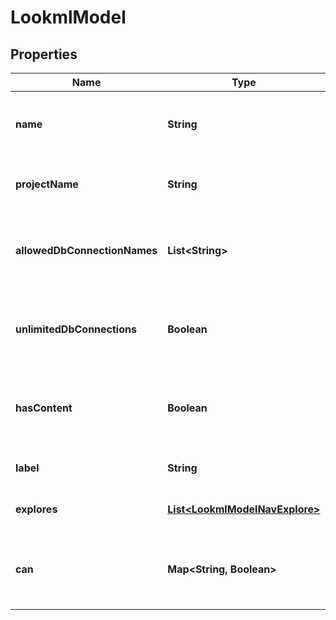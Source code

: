 # LookmlModel

## Properties
Name | Type | Description | Notes
------------ | ------------- | ------------- | -------------
**name** | **String** | Name of the model. Also used as the unique identifier |  [optional]
**projectName** | **String** | Name of project containing the model |  [optional]
**allowedDbConnectionNames** | **List&lt;String&gt;** | Array of names of connections this model is allowed to use |  [optional]
**unlimitedDbConnections** | **Boolean** | Is this model allowed to use all current and future connections |  [optional]
**hasContent** | **Boolean** | Does this model declaration have have lookml content? |  [optional]
**label** | **String** | UI-friendly name for this model |  [optional]
**explores** | [**List&lt;LookmlModelNavExplore&gt;**](LookmlModelNavExplore.md) | Array of explores (if has_content) |  [optional]
**can** | **Map&lt;String, Boolean&gt;** | Operations the current user is able to perform on this object |  [optional]
